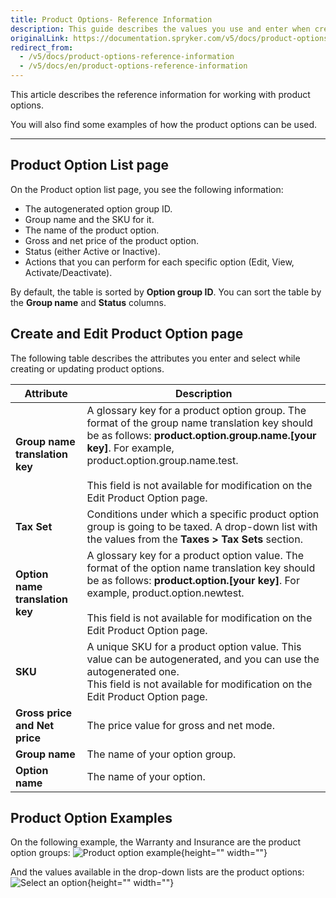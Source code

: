 ```yaml
---
title: Product Options- Reference Information
description: This guide describes the values you use and enter when creating or updating product options in the Back Office.
originalLink: https://documentation.spryker.com/v5/docs/product-options-reference-information
redirect_from:
  - /v5/docs/product-options-reference-information
  - /v5/docs/en/product-options-reference-information
---
```


This article describes the reference information for working with product options.

You will also find some examples of how the product options can be used. 
***
## Product Option List page
On the Product option list page, you see the following information:
* The autogenerated option group ID.
* Group name and the SKU for it.
* The name of the product option.
* Gross and net price of the product option. 
* Status (either Active or Inactive).
* Actions that you can perform for each specific option (Edit, View, Activate/Deactivate).

By default, the table is sorted by **Option group ID**. You can sort the table by the **Group name** and **Status** columns. 

## Create and Edit Product Option page
The following table describes the attributes you enter and select while creating or updating product options.

| Attribute | Description |
| --- | --- |
| **Group name translation key** | A glossary key for a product option group. The format of the group name translation key should be as follows: **product.option.group.name.[your key]**. For example, product.option.group.name.test.</br></br>This field is not available for modification on the Edit Product Option page. |
| **Tax Set** | Conditions under which a specific product option group is going to be taxed. A drop-down list with the values from the **Taxes > Tax Sets** section. |
| **Option name translation key** | A glossary key for a product option value. The format of the option name translation key should be as follows: **product.option.[your key]**. For example, product.option.newtest.</br></br>This field is not available for modification on the Edit Product Option page. |
| **SKU** | A unique SKU for a product option value. This value can be autogenerated, and you can use the autogenerated one.</br>This field is not available for modification on the Edit Product Option page. |
| **Gross price and Net price** | The price value for gross and net mode.|
|**Group name** | The name of your option group. |
| **Option name** | The name of your option. |

## Product Option Examples
On the following example, the Warranty and Insurance are the product option groups:
![Product option example](https://spryker.s3.eu-central-1.amazonaws.com/docs/User+Guides/Back+Office+User+Guides/Products/Products/Product+Options/Product+Options%3A+Reference+Information/product-option-example.png){height="" width=""}

And the values available in the drop-down lists are the product options:
![Select an option](https://spryker.s3.eu-central-1.amazonaws.com/docs/User+Guides/Back+Office+User+Guides/Products/Products/Product+Options/Product+Options%3A+Reference+Information/select-option-drop-down.png){height="" width=""}
